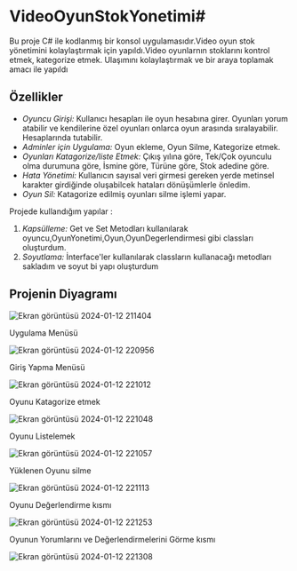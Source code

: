 # VideoOyunStokYonetimi# 

Bu proje C# ile kodlanmış bir konsol uygulamasıdır.Video oyun stok yönetimini kolaylaştırmak için yapıldı.Video oyunlarnın stoklarını kontrol etmek, kategorize etmek. Ulaşımını kolaylaştırmak ve bir araya toplamak amacı ile yapıldı

## Özellikler

- *Oyuncu Girişi:* Kullanıcı hesapları ile oyun hesabına girer. Oyunları yorum atabilir ve kendilerine özel oyunları onlarca oyun arasında sıralayabilir. Hesaplarında tutabilir.
- *Adminler için Uygulama:* Oyun ekleme, Oyun Silme, Kategorize etmek.
- *Oyunları Katagorize/liste Etmek:* Çıkış yılına göre, Tek/Çok oyunculu olma durumuna göre, İsmine göre, Türüne göre, Stok adedine göre.
- *Hata Yönetimi:* Kullanıcın sayısal veri girmesi gereken yerde metinsel karakter girdiğinde oluşabilcek hataları dönüşümlerle önledim.
- *Oyun Sil:* Katagorize edilmiş oyunları silme işlemi yapar.

Projede kullandığım yapılar :
1. *Kapsülleme:* Get ve Set Metodları kullanılarak oyuncu,OyunYonetimi,Oyun,OyunDegerlendirmesi gibi classları oluşturdum. 
2. *Soyutlama:* İnterface'ler kullanılarak classların kullanacağı metodları sakladım ve soyut bi yapı oluşturdum

## Projenin Diyagramı

![Ekran görüntüsü 2024-01-12 211404](https://github.com/EnesErci/VideoOyunStokYonetimi/assets/155585904/a40eeb48-4fac-4a6d-a9d1-ff4a8310d636)

Uygulama Menüsü 

![Ekran görüntüsü 2024-01-12 220956](https://github.com/EnesErci/VideoOyunStokYonetimi/assets/155585904/2f5df5a1-bb0a-4929-9c06-8c40de75bc58)

Giriş Yapma Menüsü 

![Ekran görüntüsü 2024-01-12 221012](https://github.com/EnesErci/VideoOyunStokYonetimi/assets/155585904/7be2c345-594e-466a-bfb9-d422e945195d)

Oyunu Katagorize etmek 

![Ekran görüntüsü 2024-01-12 221048](https://github.com/EnesErci/VideoOyunStokYonetimi/assets/155585904/e2e1d24b-ebcb-4ad7-8764-b2693a6ec98b)

Oyunu Listelemek 

![Ekran görüntüsü 2024-01-12 221057](https://github.com/EnesErci/VideoOyunStokYonetimi/assets/155585904/65cf1075-b2f9-44d3-bfcf-71d848f472dd)

Yüklenen Oyunu silme

![Ekran görüntüsü 2024-01-12 221113](https://github.com/EnesErci/VideoOyunStokYonetimi/assets/155585904/de98237a-8955-4abf-bece-40cca29bdd24)

Oyunu Değerlendirme kısmı 

![Ekran görüntüsü 2024-01-12 221253](https://github.com/EnesErci/VideoOyunStokYonetimi/assets/155585904/7e0a9f7c-1556-4516-b539-74bb98cb1b17)

  
Oyunun Yorumlarını ve Değerlendirmelerini Görme kısmı

![Ekran görüntüsü 2024-01-12 221308](https://github.com/EnesErci/VideoOyunStokYonetimi/assets/155585904/67abcea5-2755-465a-996c-01d0d0494a1d)
